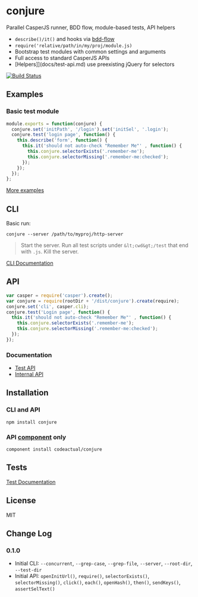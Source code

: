 # conjure

Parallel CasperJS runner, BDD flow, module-based tests, API helpers

* `describe()/it()` and hooks via [bdd-flow](https://github.com/codeactual/bdd-flow)
* `require('relative/path/in/my/proj/module.js)`
* Bootstrap test modules with common settings and arguments
* Full access to standard CasperJS APIs
* [Helpers]](docs/test-api.md) use preexisting jQuery for selectors

[![Build Status](https://travis-ci.org/codeactual/conjure.png)](https://travis-ci.org/codeactual/conjure)

## Examples

### Basic test module

```js
module.exports = function(conjure) {
  conjure.set('initPath', '/login').set('initSel', '.login');
  conjure.test('login page', function() {
    this.describe('form', function() {
      this.it('should not auto-check "Remember Me"' , function() {
        this.conjure.selectorExists('.remember-me');
        this.conjure.selectorMissing('.remember-me:checked');
      });
    });
  });
};
```

[More examples](docs/test-api.md)

## CLI

Basic run:

    conjure --server /path/to/myproj/http-server

> Start the server.
> Run all test scripts under `&lt;cwd&gt;/test` that end with `.js`.
> Kill the server.

[CLI Documentation](docs/cli.md)

## API

```js
var casper = require('casper').create();
var conjure = require(rootDir + '/dist/conjure').create(require);
conjure.set('cli', casper.cli);
conjure.test('Login page', function() {
  this.it('should not auto-check "Remember Me"' , function() {
    this.conjure.selectorExists('.remember-me');
    this.conjure.selectorMissing('.remember-me:checked');
  });
});
```

### Documentation

* [Test API](docs/test-api.md)
* [Internal API](docs/internal-api.md)

## Installation

### CLI and API

    npm install conjure

### API [component](https://github.com/component/component) only

    component install codeactual/conjure

## Tests

[Test Documentation](docs/testing.md)

## License

  MIT

## Change Log

### 0.1.0

* Initial CLI: `--concurrent`, `--grep-case`, `--grep-file`, `--server`, `--root-dir`, `--test-dir`
* Initial API: `openInitUrl()`, `require()`, `selectorExists()`, `selectorMissing()`, `click()`, `each()`, `openHash()`, `then()`, `sendKeys()`, `assertSelText()`
